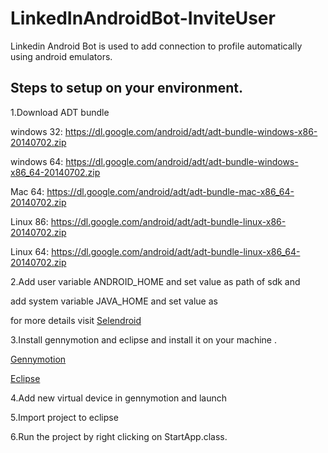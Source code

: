 # LinkedInAndroidBot-InviteUser

Linkedin Android Bot is used to add connection to profile automatically using android emulators.

Steps to setup on your environment.
-----------------------------------
1.Download ADT bundle 

  windows 32: https://dl.google.com/android/adt/adt-bundle-windows-x86-20140702.zip

  windows 64: https://dl.google.com/android/adt/adt-bundle-windows-x86_64-20140702.zip

  Mac 64: https://dl.google.com/android/adt/adt-bundle-mac-x86_64-20140702.zip

  Linux 86: https://dl.google.com/android/adt/adt-bundle-linux-x86-20140702.zip

  Linux 64: https://dl.google.com/android/adt/adt-bundle-linux-x86_64-20140702.zip

2.Add user variable ANDROID_HOME and set value as path of sdk and

  add system variable JAVA_HOME and set value as
  
  for more details visit [Selendroid](http://selendroid.io/setup.html )

3.Install gennymotion and eclipse and install it on your machine . 

  [Gennymotion](https://www.genymotion.com/thank-you-freemium/)
  
  [Eclipse](https://eclipse.org/downloads/)

4.Add new virtual device in gennymotion and launch

5.Import project to eclipse 

6.Run the project by right clicking on StartApp.class.

  
